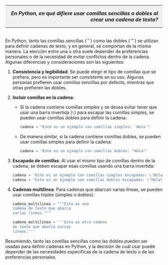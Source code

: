 <table style="width:100%; border-collapse: collapse;">
  <tr>
    <td style="background-color: #f0f0f0; border-radius: 10px; padding: 15px; margin: 10px; text-align: right; border: none; box-shadow: 0 2px 4px rgba(0, 0, 0, 0.1);">
<i><b>En Python, en qué difiere usar comillas sencillas o dobles al crear una cadena de texto?</b></i>
    </td>
  </tr>
</table>
<br/>
En Python, tanto las comillas sencillas (`'`) como las dobles (`"`) se utilizan para definir cadenas de texto, y en general, se comportan de la misma manera. La elección entre una u otra suele depender de preferencias personales o de la necesidad de evitar conflictos dentro de la cadena. Algunas diferencias y consideraciones son las siguientes:

1. **Consistencia y legibilidad**: Se puede elegir el tipo de comillas que se prefiera, pero es importante ser consistente en su uso. Algunas personas prefieren usar comillas sencillas por defecto, mientras que otras prefieren las dobles.

2. **Incluir comillas en la cadena**: 
   - Si la cadena contiene comillas simples y se desea evitar tener que usar una barra invertida (`\`) para escapar las comillas simples, se pueden usar comillas dobles para definir la cadena:
     ```python
     cadena = "Este es un ejemplo con comillas simples: 'Hola'"
     ```
   - De manera similar, si la cadena contiene comillas dobles, se pueden usar comillas simples para definir la cadena:
     ```python
     cadena = 'Este es un ejemplo con comillas dobles: "Hola"'
     ```

3. **Escapado de comillas**: Al usar el mismo tipo de comillas dentro de la cadena, se deben escapar esas comillas usando una barra invertida:
   ```python
   cadena = 'Este es un ejemplo con comillas simples escapadas: \'Hola\''
   cadena = "Este es un ejemplo con comillas dobles escapadas: \"Hola\""
   ```

4. **Cadenas multilínea**: Para cadenas que abarcan varias líneas, se pueden usar comillas triples (simples o dobles):
   ```python
   cadena_multilinea = """Esta es una
   cadena de texto que abarca
   varias líneas."""
   ```

   ```python
   cadena_multilinea = '''Esta es otra cadena
   de texto que abarca varias
   líneas.'''
   ```

Resumiendo, tanto las comillas sencillas como las dobles pueden ser usadas para definir cadenas en Python, y la decisión de cuál usar puede depender de las necesidades específicas de la cadena de texto o de las preferencias personales.
